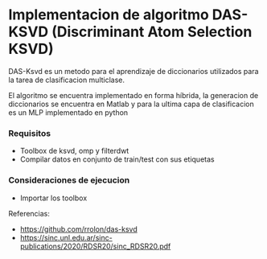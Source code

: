 # Implementacion de algoritmo DAS-KSVD (Discriminant Atom Selection KSVD)

DAS-Ksvd es un metodo para el aprendizaje de diccionarios utilizados para la tarea de clasificacion multiclase.


El algoritmo se encuentra implementado en forma híbrida, la generacion de diccionarios se encuentra en Matlab y para la ultima capa de clasificacion es un MLP implementado en python


### Requisitos
- Toolbox de ksvd, omp y filterdwt
- Compilar datos en conjunto de train/test con sus etiquetas

### Consideraciones de ejecucion
- Importar los toolbox 






Referencias:
- https://github.com/rrolon/das-ksvd
- https://sinc.unl.edu.ar/sinc-publications/2020/RDSR20/sinc_RDSR20.pdf
